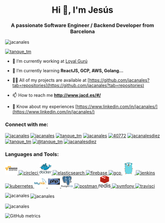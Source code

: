 <h1 align="center">Hi 👋, I'm Jesús</h1>
<h3 align="center">A passionate Software Engineer / Backend Developer from Barcelona</h3>

<p align="left"> <img src="https://komarev.com/ghpvc/?username=jacanales&label=Profile%20views&color=0e75b6&style=flat" alt="jacanales" /> </p>

<p align="left"> <a href="https://twitter.com/tanque_tm" target="blank"><img src="https://img.shields.io/twitter/follow/tanque_tm?logo=twitter&style=for-the-badge" alt="tanque_tm" /></a> </p>

- 🔭 I’m currently working at [Loyal Gurú](https://www.loyal.guru)

- 🌱 I’m currently learning **ReactJS, GCP, AWS, Golang...**

- 👨‍💻 All of my projects are available at [https://github.com/jacanales?tab=repositories](https://github.com/jacanales?tab=repositories)

- 📫 How to reach me **http://www.jacd.es/#/**

- 📄 Know about my experiences [https://www.linkedin.com/in/jacanales/](https://www.linkedin.com/in/jacanales/)

<h3 align="left">Connect with me:</h3>
<p align="left">
<a href="https://codepen.io/jacanales" target="blank"><img align="center" src="https://raw.githubusercontent.com/rahuldkjain/github-profile-readme-generator/master/src/images/icons/Social/codepen.svg" alt="jacanales" height="30" width="40" /></a>
<a href="https://dev.to/jacanales" target="blank"><img align="center" src="https://cdn.jsdelivr.net/npm/simple-icons@3.0.1/icons/dev-dot-to.svg" alt="jacanales" height="30" width="40" /></a>
<a href="https://twitter.com/tanque_tm" target="blank"><img align="center" src="https://raw.githubusercontent.com/rahuldkjain/github-profile-readme-generator/master/src/images/icons/Social/twitter.svg" alt="tanque_tm" height="30" width="40" /></a>
<a href="https://linkedin.com/in/jacanales" target="blank"><img align="center" src="https://raw.githubusercontent.com/rahuldkjain/github-profile-readme-generator/master/src/images/icons/Social/linked-in-alt.svg" alt="jacanales" height="30" width="40" /></a>
<a href="https://stackoverflow.com/users/40772" target="blank"><img align="center" src="https://raw.githubusercontent.com/rahuldkjain/github-profile-readme-generator/master/src/images/icons/Social/stack-overflow.svg" alt="40772" height="30" width="40" /></a>
<a href="https://fb.com/jacanalesdiez" target="blank"><img align="center" src="https://raw.githubusercontent.com/rahuldkjain/github-profile-readme-generator/master/src/images/icons/Social/facebook.svg" alt="jacanalesdiez" height="30" width="40" /></a>
<a href="https://instagram.com/tanque_tm" target="blank"><img align="center" src="https://raw.githubusercontent.com/rahuldkjain/github-profile-readme-generator/master/src/images/icons/Social/instagram.svg" alt="tanque_tm" height="30" width="40" /></a>
<a href="https://medium.com/@tanque_tm" target="blank"><img align="center" src="https://raw.githubusercontent.com/rahuldkjain/github-profile-readme-generator/master/src/images/icons/Social/medium.svg" alt="@tanque_tm" height="30" width="40" /></a>
<a href="https://www.hackerrank.com/jacanalesdiez" target="blank"><img align="center" src="https://raw.githubusercontent.com/rahuldkjain/github-profile-readme-generator/master/src/images/icons/Social/hackerrank.svg" alt="jacanalesdiez" height="30" width="40" /></a>
</p>

<h3 align="left">Languages and Tools:</h3>
<p align="left"> <a href="https://aws.amazon.com" target="_blank"> <img src="https://raw.githubusercontent.com/devicons/devicon/master/icons/amazonwebservices/amazonwebservices-original-wordmark.svg" alt="aws" width="40" height="40"/> </a> <a href="https://circleci.com" target="_blank"> <img src="https://www.vectorlogo.zone/logos/circleci/circleci-icon.svg" alt="circleci" width="40" height="40"/> </a> <a href="https://www.docker.com/" target="_blank"> <img src="https://raw.githubusercontent.com/devicons/devicon/master/icons/docker/docker-original-wordmark.svg" alt="docker" width="40" height="40"/> </a> <a href="https://www.elastic.co" target="_blank"> <img src="https://www.vectorlogo.zone/logos/elastic/elastic-icon.svg" alt="elasticsearch" width="40" height="40"/> </a> <a href="https://firebase.google.com/" target="_blank"> <img src="https://www.vectorlogo.zone/logos/firebase/firebase-icon.svg" alt="firebase" width="40" height="40"/> </a> <a href="https://cloud.google.com" target="_blank"> <img src="https://www.vectorlogo.zone/logos/google_cloud/google_cloud-icon.svg" alt="gcp" width="40" height="40"/> </a> <a href="https://golang.org" target="_blank"> <img src="https://raw.githubusercontent.com/devicons/devicon/master/icons/go/go-original.svg" alt="go" width="40" height="40"/> </a> <a href="https://www.jenkins.io" target="_blank"> <img src="https://www.vectorlogo.zone/logos/jenkins/jenkins-icon.svg" alt="jenkins" width="40" height="40"/> </a> <a href="https://kubernetes.io" target="_blank"> <img src="https://www.vectorlogo.zone/logos/kubernetes/kubernetes-icon.svg" alt="kubernetes" width="40" height="40"/> </a> <a href="https://www.mysql.com/" target="_blank"> <img src="https://raw.githubusercontent.com/devicons/devicon/master/icons/mysql/mysql-original-wordmark.svg" alt="mysql" width="40" height="40"/> </a> <a href="https://www.php.net" target="_blank"> <img src="https://raw.githubusercontent.com/devicons/devicon/master/icons/php/php-original.svg" alt="php" width="40" height="40"/> </a> <a href="https://www.postgresql.org" target="_blank"> <img src="https://raw.githubusercontent.com/devicons/devicon/master/icons/postgresql/postgresql-original-wordmark.svg" alt="postgresql" width="40" height="40"/> </a> <a href="https://postman.com" target="_blank"> <img src="https://www.vectorlogo.zone/logos/getpostman/getpostman-icon.svg" alt="postman" width="40" height="40"/> </a> <a href="https://redis.io" target="_blank"> <img src="https://raw.githubusercontent.com/devicons/devicon/master/icons/redis/redis-original-wordmark.svg" alt="redis" width="40" height="40"/> </a> <a href="https://symfony.com" target="_blank"> <img src="https://symfony.com/logos/symfony_black_03.svg" alt="symfony" width="40" height="40"/> </a> <a href="https://travis-ci.org" target="_blank"> <img src="https://www.vectorlogo.zone/logos/travis-ci/travis-ci-icon.svg" alt="travisci" width="40" height="40"/> </a> </p>

<p><img align="left" src="https://github-readme-stats.vercel.app/api/top-langs?username=jacanales&show_icons=true&locale=en&layout=compact" alt="jacanales" /></p>

<p>&nbsp;<img align="center" src="https://github-readme-stats.vercel.app/api?username=jacanales&show_icons=true&locale=en" alt="jacanales" /></p>

<p><img align="center" src="https://github-readme-streak-stats.herokuapp.com/?user=jacanales&" alt="jacanales" /></p>

![GitHub metrics](https://metrics.lecoq.io/jacanales)  
